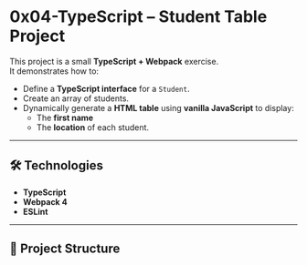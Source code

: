 # 0x04-TypeScript – Student Table Project

This project is a small **TypeScript + Webpack** exercise.  
It demonstrates how to:

* Define a **TypeScript interface** for a `Student`.
* Create an array of students.
* Dynamically generate a **HTML table** using **vanilla JavaScript** to display:
  * The **first name**
  * The **location** of each student.

---

## 🛠️ Technologies
- **TypeScript**
- **Webpack 4**
- **ESLint**

---

## 📁 Project Structure
